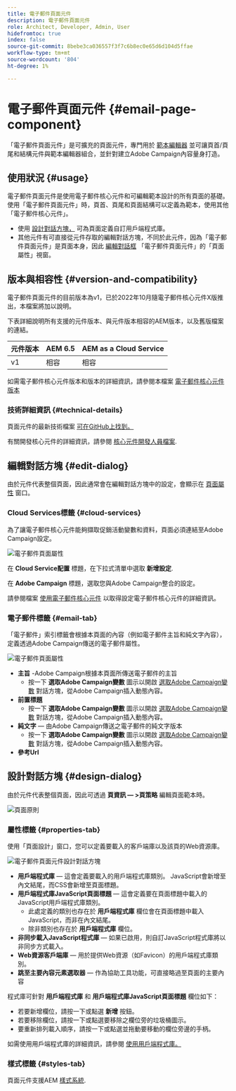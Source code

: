 ```yaml
---
title: 電子郵件頁面元件
description: 電子郵件頁面元件
role: Architect, Developer, Admin, User
hidefromtoc: true
index: false
source-git-commit: 8bebe3ca036557f3f7c6b8ec0e65d6d104d5ffae
workflow-type: tm+mt
source-wordcount: '804'
ht-degree: 1%

---
```



# 電子郵件頁面元件 {#email-page-component}

「電子郵件頁面元件」是可擴充的頁面元件，專門用於 [範本編輯器](https://experienceleague.adobe.com/docs/experience-manager-cloud-service/sites/authoring/features/templates.html) 並可讓頁首/頁尾和結構元件與範本編輯器組合，並針對建立Adobe Campaign內容量身打造。

## 使用狀況 {#usage}

電子郵件頁面元件是使用電子郵件核心元件和可編輯範本設計的所有頁面的基礎。 使用「電子郵件頁面元件」時，頁首、頁尾和頁面結構可以定義為範本，使用其他「電子郵件核心元件」。

* 使用 [設計對話方塊，](#design-dialog) 可為頁面定義自訂用戶端程式庫。
* 其他元件有可直接從元件存取的編輯對話方塊，不同於此元件，因為「電子郵件頁面元件」是頁面本身，因此 [編輯對話框](#edit-dialog) 「電子郵件頁面元件」的「頁面屬性」視窗。

## 版本與相容性 {#version-and-compatibility}

電子郵件頁面元件的目前版本為v1，已於2022年10月隨電子郵件核心元件X版推出，本檔案將加以說明。

下表詳細說明所有支援的元件版本、與元件版本相容的AEM版本，以及舊版檔案的連結。

| 元件版本 | AEM 6.5 | AEM as a Cloud Service  |
|---|---|---|
| v1 | 相容 | 相容 |

如需電子郵件核心元件版本和版本的詳細資訊，請參閱本檔案 [電子郵件核心元件版本](/help/email/versions.md)

### 技術詳細資訊 {#technical-details}

頁面元件的最新技術檔案 [可在GitHub上找到。](https://adobe.com/go/aem_cmp_tech_email_page_v1)

有關開發核心元件的詳細資訊，請參閱 [核心元件開發人員檔案](/help/developing/overview.md).

## 編輯對話方塊 {#edit-dialog}

由於元件代表整個頁面，因此通常會在編輯對話方塊中的設定，會顯示在 [頁面屬性](https://experienceleague.adobe.com/docs/experience-manager-cloud-service/sites/authoring/fundamentals/page-properties.html) 窗口。

### Cloud Services標籤 {#cloud-services}

為了讓電子郵件核心元件能夠擷取促銷活動變數和資料，頁面必須連結至Adobe Campaign設定。

![電子郵件頁面屬性](/help/email/assets/email-page-properties.png)

在 **Cloud Service配置** 標題，在下拉式清單中選取 **新增設定**.

在 **Adobe Campaign** 標題，選取您與Adobe Campaign整合的設定。

請參閱檔案 [使用電子郵件核心元件](/help/email/using.md) 以取得設定電子郵件核心元件的詳細資訊。

### 電子郵件標籤 {#email-tab}

「電子郵件」索引標籤會根據本頁面的內容（例如電子郵件主旨和純文字內容），定義透過Adobe Campaign傳送的電子郵件屬性。

![電子郵件頁面屬性](/help/email/assets/email-page-properties-email.png)

* **主旨** -Adobe Campaign根據本頁面所傳送電子郵件的主旨
   * 按一下 **選取Adobe Campaign變數** 圖示以開啟 [選取Adobe Campaign變數](/help/email/campaign-variables.md) 對話方塊，從Adobe Campaign插入動態內容。
* **前置標題**
   * 按一下 **選取Adobe Campaign變數** 圖示以開啟 [選取Adobe Campaign變數](/help/email/campaign-variables.md) 對話方塊，從Adobe Campaign插入動態內容。
* **純文字**  — 由Adobe Campaign傳送之電子郵件的純文字版本
   * 按一下 **選取Adobe Campaign變數** 圖示以開啟 [選取Adobe Campaign變數](/help/email/campaign-variables.md) 對話方塊，從Adobe Campaign插入動態內容。
* **參考Url**

## 設計對話方塊 {#design-dialog}

由於元件代表整個頁面，因此可透過 **頁資訊 — >頁策略** 編輯頁面範本時。

![頁面原則](/help/assets/page-policy.png)

### 屬性標籤 {#properties-tab}

使用「頁面設計」窗口，您可以定義要載入的客戶端庫以及該頁的Web資源庫。

![電子郵件頁面元件設計對話方塊](/help/email/assets/email-page-design.png)

* **用戶端程式庫**  — 這會定義要載入的用戶端程式庫類別。 JavaScript會新增至內文結尾，而CSS會新增至頁面標題。
* **用戶端程式庫JavaScript頁面標題**  — 這會定義要在頁面標題中載入的JavaScript用戶端程式庫類別。
   * 此處定義的類別也存在於 **用戶端程式庫** 欄位會在頁面標題中載入JavaScript，而非在內文結尾。
   * 除非類別也存在於 **用戶端程式庫** 欄位。
* **非同步載入JavaScript程式庫**  — 如果已啟用，則自訂JavaScript程式庫將以非同步方式載入。
* **Web資源客戶端庫**  — 用於提供Web資源（如Favicon）的用戶端程式庫類別。
* **跳至主要內容元素選取器**  — 作為協助工具功能，可直接略過至頁面的主要內容

程式庫可針對 **用戶端程式庫** 和 **用戶端程式庫JavaScript頁面標題** 欄位如下：

* 若要新增欄位，請按一下或點選 **新增** 按鈕。
* 若要移除欄位，請按一下或點選要移除之欄位旁的垃圾桶圖示。
* 要重新排列載入順序，請按一下或點選並拖動要移動的欄位旁邊的手柄。

如需使用用戶端程式庫的詳細資訊，請參閱 [使用用戶端程式庫。](https://helpx.adobe.com/experience-manager/6-5/sites/developing/using/clientlibs.html)

### 樣式標籤 {#styles-tab}

頁面元件支援AEM [樣式系統](/help/get-started/authoring.md#component-styling).
